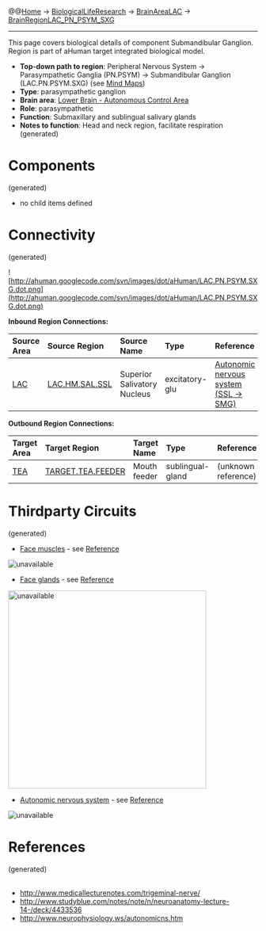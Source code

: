 @@[Home](Home.md) -> [BiologicalLifeResearch](BiologicalLifeResearch.md) -> [BrainAreaLAC](BrainAreaLAC.md) -> [BrainRegionLAC\_PN\_PSYM\_SXG](BrainRegionLAC_PN_PSYM_SXG.md)

---


This page covers biological details of component Submandibular Ganglion.
Region is part of aHuman target integrated biological model.

  * **Top-down path to region**: Peripheral Nervous System -> Parasympathetic Ganglia (PN.PSYM) -> Submandibular Ganglion (LAC.PN.PSYM.SXG) (see [Mind Maps](OverallMindMaps.md))
  * **Type**: parasympathetic ganglion
  * **Brain area**: [Lower Brain - Autonomous Control Area](BrainAreaLAC.md)
  * **Role**: parasympathetic
  * **Function**: Submaxillary and sublingual salivary glands
  * **Notes to function**: Head and neck region, facilitate respiration
(generated)
# Components #
(generated)


  * no child items defined

# Connectivity #
(generated)


![http://ahuman.googlecode.com/svn/images/dot/aHuman/LAC.PN.PSYM.SXG.dot.png](http://ahuman.googlecode.com/svn/images/dot/aHuman/LAC.PN.PSYM.SXG.dot.png)

**Inbound Region Connections:**

| **Source Area** | **Source Region** | **Source Name** | **Type** | **Reference** |
|:----------------|:------------------|:----------------|:---------|:--------------|
| [LAC](BrainAreaLAC.md) | [LAC.HM.SAL.SSL](BrainRegionLAC_HM_SAL_SSL.md) | Superior Salivatory Nucleus | excitatory-glu | [Autonomic nervous system (SSL -> SMG)](http://www.neurophysiology.ws/autonomicns.htm) |

**Outbound Region Connections:**

| **Target Area** | **Target Region** | **Target Name** | **Type** | **Reference** |
|:----------------|:------------------|:----------------|:---------|:--------------|
| [TEA](BrainAreaTEA.md) | [TARGET.TEA.FEEDER](BrainRegionTARGET_TEA_FEEDER.md) | Mouth feeder    | sublingual-gland | (unknown reference) |

# Thirdparty Circuits #
(generated)

  * [Face muscles](http://lh6.ggpht.com/_oj6TkG186pI/S0_jLifQ2NI/AAAAAAAAA90/WWFumK1zOyw/s1600-h/image%5B7%5D.png) - see [Reference](http://www.medicallecturenotes.com/trigeminal-nerve/)

<img src='http://lh6.ggpht.com/_oj6TkG186pI/S0_jLifQ2NI/AAAAAAAAA90/WWFumK1zOyw/s1600-h/image%5B7%5D.png' alt='unavailable'>

<ul><li><a href='http://classconnection.s3.amazonaws.com/184/flashcards/1904184/jpg/21352652550369.jpg'>Face glands</a> - see <a href='http://www.studyblue.com/notes/note/n/neuroanatomy-lecture-14-/deck/4433536'>Reference</a></li></ul>

<img src='http://classconnection.s3.amazonaws.com/184/flashcards/1904184/jpg/21352652550369.jpg' alt='unavailable' height='400width=400'>

<ul><li><a href='http://www.neurophysiology.ws/images/fig-4.gif'>Autonomic nervous system</a> - see <a href='http://www.neurophysiology.ws/autonomicns.htm'>Reference</a></li></ul>

<img src='http://www.neurophysiology.ws/images/fig-4.gif' alt='unavailable'>


<h1>References</h1>
(generated)<br>
<br>
<ul><li><a href='http://www.medicallecturenotes.com/trigeminal-nerve/'>http://www.medicallecturenotes.com/trigeminal-nerve/</a>
</li><li><a href='http://www.studyblue.com/notes/note/n/neuroanatomy-lecture-14-/deck/4433536'>http://www.studyblue.com/notes/note/n/neuroanatomy-lecture-14-/deck/4433536</a>
</li><li><a href='http://www.neurophysiology.ws/autonomicns.htm'>http://www.neurophysiology.ws/autonomicns.htm</a></li></ul>
